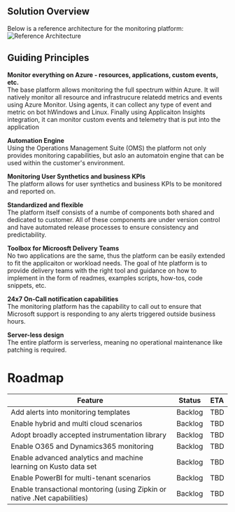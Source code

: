 ## Solution Overview
Below is a reference architecture for the monitoring platform:  
![Reference Architecture](.../Assets/ReferenceArchitecture.png "Reference Architecture")

## Guiding Principles
**Monitor everything on Azure - resources, applications, custom events, etc.**  
The base platform allows monitoring the full spectrum within Azure.  It will natively monitor all resource and infrastrucure relatedd metrics and events using Azure Monitor.
Using agents, it can collect any type of event and metric on bot hWindows and Linux.  Finally using Applicaiton Insights integration, it can monitor custom events and telemetry that is put into the application

**Automation Engine**  
Using the Operations Management Suite (OMS) the platform not only provides monitoring capabilities, but aslo an automatoin engine that can be used within the customer's environment.

**Monitoring User Synthetics and business KPIs**  
The platform allows for user synthetics and business KPIs to be monitored and reported on.

**Standardized and flexible**  
The platform itself consists of a numbe of components both shared and dedicated to customer.  All of these components are under version control and have automated release processes to ensure consistency and predictability.

**Toolbox for Microosft Delivery Teams**  
No two applications are the same, thus the platform can be easily extended to fit the applicaiton or workload needs.
The goal of hte platform is to provide delivery teams with the right tool and guidance on how to implement in the form of readmes, examples scripts, how-tos, code snippets, etc.

**24x7 On-Call notification capabilities**  
The monitoring platform has the capability to call out to ensure that Microsoft support is responding to any alerts triggered outside business hours.

**Server-less design**  
The entire platform is serverless, meaning no operational maintenance like patching is required.

# Roadmap
| Feature | Status | ETA |
|---------|--------|-----|
| Add alerts into monitoring templates | Backlog | TBD |
| Enable hybrid and multi cloud scenarios | Backlog | TBD |
| Adopt broadly accepted instrumentation library | Backlog | TBD |
| Enable O365 and Dynamics365 monitoring | Backlog | TBD |
| Enable advanced analytics and machine learning on Kusto data set| Backlog | TBD |
| Enable PowerBI for multi-tenant scenarios | Backlog | TBD |
| Enable transactional montoring (using Zipkin or native .Net capabilities) | Backlog | TBD |